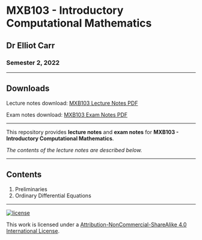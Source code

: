 # MXB103 - Introductory Computational Mathematics

## Dr Elliot Carr

### Semester 2, 2022

---

## Downloads

Lecture notes download: [MXB103 Lecture Notes PDF](https://www.github.com/Tarang74/MXB103/raw/main/MXB103%20Lecture%20Notes.pdf)

Exam notes download: [MXB103 Exam Notes PDF](https://www.github.com/Tarang74/MXB103/raw/main/MXB103%20Exam%20Notes.pdf)

---

This repository provides **lecture notes** and **exam notes** for **MXB103 - Introductory Computational Mathematics**.

*The contents of the lecture notes are described below.*

---

## Contents

1. Preliminaries
2. Ordinary Differential Equations

---

[![license](https://forthebadge.com/images/badges/cc-nc-sa.svg)](http://creativecommons.org/licenses/by-nc-sa/4.0/)

This work is licensed under a [Attribution-NonCommercial-ShareAlike 4.0 International License](http://creativecommons.org/licenses/by-nc-sa/4.0/).

